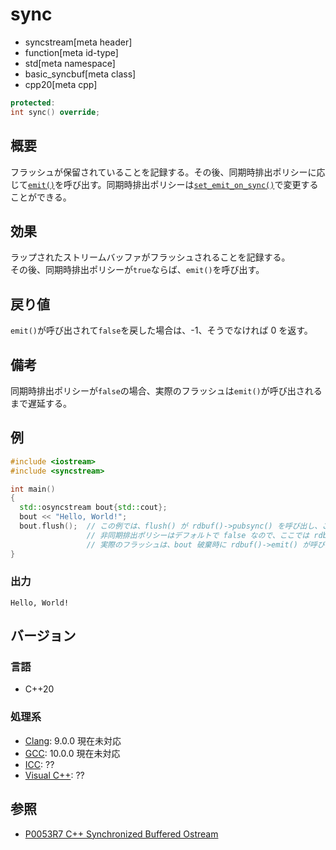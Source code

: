 # sync
* syncstream[meta header]
* function[meta id-type]
* std[meta namespace]
* basic_syncbuf[meta class]
* cpp20[meta cpp]


```cpp
protected:
int sync() override;
```

## 概要
フラッシュが保留されていることを記録する。その後、同期時排出ポリシーに応じて[`emit()`](emit.md)を呼び出す。同期時排出ポリシーは[`set_emit_on_sync()`](set_emit_on_sync.md)で変更することができる。


## 効果
ラップされたストリームバッファがフラッシュされることを記録する。  
その後、同期時排出ポリシーが`true`ならば、`emit()`を呼び出す。


## 戻り値
`emit()`が呼び出されて`false`を戻した場合は、-1、そうでなければ 0 を返す。


## 備考
同期時排出ポリシーが`false`の場合、実際のフラッシュは`emit()`が呼び出されるまで遅延する。


## 例
```cpp example
#include <iostream>
#include <syncstream>

int main()
{
  std::osyncstream bout{std::cout};
  bout << "Hello, World!";
  bout.flush();  // この例では、flush() が rdbuf()->pubsync() を呼び出し、これが rdbuf()->sync() を呼び出している。
                 // 非同期排出ポリシーはデフォルトで false なので、ここでは rdbuf()->emit() は呼ばれず、
                 // 実際のフラッシュは、bout 破棄時に rdbuf()->emit() が呼び出されるまで遅延される。
}
```


### 出力
```
Hello, World!
```


## バージョン
### 言語
- C++20

### 処理系
- [Clang](/implementation.md#clang): 9.0.0 現在未対応
- [GCC](/implementation.md#gcc): 10.0.0 現在未対応
- [ICC](/implementation.md#icc): ??
- [Visual C++](/implementation.md#visual_cpp): ??


## 参照
- [P0053R7 C++ Synchronized Buffered Ostream](http://www.open-std.org/jtc1/sc22/wg21/docs/papers/2017/p0053r7.pdf)

